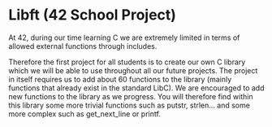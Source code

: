 # Libft (42 School Project)

At 42, during our time learning C we are extremely limited in terms of allowed external functions through includes.

Therefore the first project for all students is to create our own C library which we will be able to use throughout all our future projects. The project in itself requires us to add about 60 functions to the library (mainly functions that already exist in the standard LibC). We are encouraged to add new functions to the library as we progress. You will therefore find within this library some more trivial functions such as putstr, strlen... and some more complex such as get_next_line or printf.
